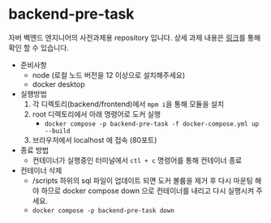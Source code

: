 # backend-pre-task
자버 벡엔드 엔지니어의 사전과제용 repository 입니다.
상세 과제 내용은 [링크](https://www.notion.so/jober/BE-f23a44962dcd48a69e5fb4fa62e26e29)를 통해 확인 할 수 있습니다.

- 준비사항
  - node (로컬 노드 버전을 12 이상으로 설치해주세요)
  - docker desktop
- 실행방법
  1. 각 디렉토리(backend/frontend)에서 `mpm i`을 통해 모듈을 설치
  2. root 디렉토리에서 아래 명령어로 도커 실행
     -  `docker compose -p backend-pre-task -f docker-compose.yml up --build`
  3. 브라우저에서 localhost 에 접속 (80포트) 
- 종료 방법
  - 컨테이너가 실행중인 터미널에서 `ctl + c` 명령어를 통해 컨테이너 종료
- 컨테이너 삭제
  - /scripts 하위의 sql 파일이 업데이트 되면 도커 볼륨을 제거 후 다시 마운팅 해야 하므로 docker compose down 으로 컨테이너를 내리고 다시 실행시켜 주세요.  
  - `docker compose -p backend-pre-task down`
